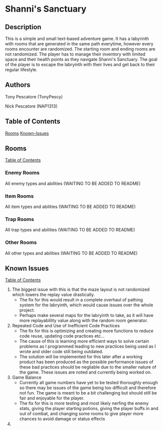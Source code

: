 # Shanni's Sanctuary
## Description
This is a simple and small text-based adventure game.  It has a labyrinth with rooms that are generated in the same path everytime, however every rooms encounter are randomized.  The starting room and ending rooms are not randomized.  The player has to manage their inventory with limited space and their health points as they navigate Shanni's Sanctuary.  The goal of the player is to escape the labryinth with their lives and get back to their regular lifestyle.
## Authors
Tony Pescatore (TonyPescy)

Nick Pescatore (NAP1313)
## Table of Contents
[Rooms](#Rooms)
[Known-Issues](#known-issues)

## Rooms
[Table of Contents](#table-of-contents)
### Enemy Rooms
All enemy types and abilities (WAITING TO BE ADDED TO README)
### Item Rooms
All item types and abilities (WAITING TO BE ADDED TO README)
### Trap Rooms
All trap types and abilities (WAITING TO BE ADDED TO README)
### Other Rooms
All other types and abilities (WAITING TO BE ADDED TO README)

## Known Issues
[Table of Contents](#table-of-contents)
1. The biggest issue with this is that the maze layout is not randomized which lowers the replay value drastically.
    - The fix for this would result in a complete overhaul of pathing system for the labryinth, which would cause issues over the whole project.
    - Perhaps make several maps for the labryinth to take, as it will have more replayablility value along with the random room generator.
1. Repeated Code and Use of Inefficient Code Practices
    - The fix for this is optimizing and creating more functions to reduce code reuse, updating code practices etc...
    - The cause of this is learning more efficient ways to solve certain problems as I programmed leading to new practices being used as I wrote and older code still being outdated.
    - The solution will be implemented for this later after a working product has been produced as the possible performance issues of these bad practices should be negliable due to the smaller nature of the game. These issues are noted and currently being worked on.
1. Game Balance
    - Currently all game numbers have yet to be tested thoroughly enough so there may be issues of the game being too difficult and therefore not fun. The game is meant to be a bit challenging but should still be fair and enjoyable for the player.
    - The fix for this is more testing and most likely nerfing the enemy stats, giving the player starting potions, giving the player buffs in and out of combat, and changing some rooms to give player more chances to avoid damage or status effects
1. 
